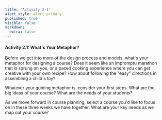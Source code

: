 ```yaml
---
title: 'Activity 2-1'
alert_style: alert-primary
published: true
visible: false
markdown:
  extra: false
---
```


#### Activity 2.1: What's Your Metaphor?

Before we get into more of the design process and models, what's your metaphor for designing a course?  Does it seem like an impromptu marathon that is sprung on you, or a paced cooking experience where you can get creative with your own recipe? How about following the "easy" directions in assembling a child's toy?

Whatever your guiding metaphor is, consider your first steps.  What are the big ideas of your course?  What are the needs of your students?

As we move forward in course planning, select a course you'd like to focus on in these three weeks we have together.  What are your key needs as we map out your course?
